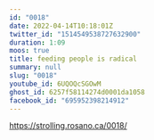 ```yaml
---
id: "0018"
date: 2022-04-14T10:18:01Z
twitter_id: "1514549538727632900"
duration: 1:09
moos: true
title: feeding people is radical
summary: null
slug: "0018"
youtube_id: 6UQOQcSGOwM
ghost_id: 6257f58114274d0001da1058
facebook_id: "695952398214912"
---
```

https://strolling.rosano.ca/0018/
